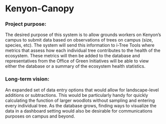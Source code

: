 # Kenyon-Canopy

### Project purpose:

The desired purpose of this system is to allow grounds workers on Kenyon’s campus to submit data based on observations of trees on campus (size, species, etc). The system will send this information to i-Tree Tools where metrics that assess how each individual tree contributes to the health of the ecosystem. These metrics will then be added to the database and representatives from the Office of Green Initiatives will be able to view either the database or a summary of the ecosystem health statistics.

### Long-term vision:

An expanded set of data entry options that would allow for landscape-level additions or subtractions. This would be particularly handy for quickly calculating the function of larger woodlots without sampling and entering every individual tree. As the database grows, finding ways to visualize the data in a dashboard setting would also be desirable for communications purposes on campus and beyond.
